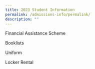 ```yaml
---
title: 2023 Student Information
permalink: /admissions-info/permalink/
description: ""
---
```

Financial Assistance Scheme

Booklists

Uniform

Locker Rental